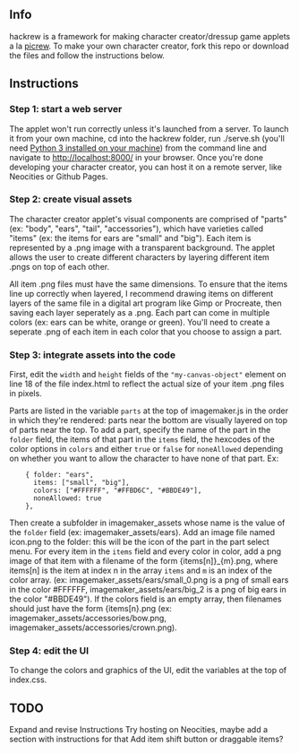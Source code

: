 ## Info

hackrew is a framework for making character creator/dressup game applets a la [picrew](https://picrew.me/). To make your own character creator, fork this repo or download the files and follow the instructions below.

## Instructions

### Step 1: start a web server

The applet won't run correctly unless it's launched from a server. To launch it from your own machine, cd into the hackrew folder, run ./serve.sh (you'll need [Python 3 installed on your machine](https://www.python.org/downloads/)) from the command line and navigate to [http://localhost:8000/](http://localhost:8000/) in your browser. Once you're done developing your character creator, you can host it on a remote server, like Neocities or Github Pages.

### Step 2: create visual assets

The character creator applet's visual components are comprised of "parts" (ex: "body", "ears", "tail", "accessories"), which have varieties called "items" (ex: the items for ears are "small" and "big"). Each item is represented by a .png image with a transparent background. The applet allows the user to create different characters by layering different item .pngs on top of each other.

All item .png files must have the same dimensions. To ensure that the items line up correctly when layered, I recommend drawing items on different layers of the same file in a digital art program like Gimp or Procreate, then saving each layer seperately as a .png. Each part can come in multiple colors (ex: ears can be white, orange or green). You'll need to create a seperate .png of each item in each color that you choose to assign a part. 

### Step 3: integrate assets into the code
First, edit the `width` and `height` fields of the `"my-canvas-object"` element on line 18 of the file index.html to reflect the actual size of your item .png files in pixels.

Parts are listed in the variable `parts` at the top of imagemaker.js in the order in which they're rendered: parts near the bottom are visually layered on top of parts near the top. To add a part, specify the name of the part in the `folder` field, the items of that part in the `items` field, the hexcodes of the color options in `colors` and either `true` or `false` for `noneAllowed` depending on whether you want to allow the character to have none of that part. Ex:
```
	{ folder: "ears",
	  items: ["small", "big"],
	  colors: ["#FFFFFF", "#FFBD6C", "#BBDE49"],
	  noneAllowed: true
	},
```
Then create a subfolder in imagemaker_assets whose name is the value of the `folder` field (ex: imagemaker_assets/ears). Add an image file named icon.png to the folder: this will be the icon of the part in the part select menu. For every item in the `items` field and every color in color, add a png image of that item with a filename of the form {items[n]}_{m}.png, where items[n] is the item at index n in the array `items` and `m` is an index of the color array. (ex: imagemaker_assets/ears/small_0.png is a png of small ears in the color #FFFFFF, imagemaker_assets/ears/big_2 is a png of big ears in the color "#BBDE49"). If the colors field is an empty array, then filenames should just have the form {items[n}.png (ex: imagemaker_assets/accessories/bow.png, imagemaker_assets/accessories/crown.png).

### Step 4: edit the UI
To change the colors and graphics of the UI, edit the variables at the top of index.css.

## TODO
Expand and revise Instructions
Try hosting on Neocities, maybe add a section with instructions for that
Add item shift button or draggable items?
